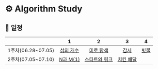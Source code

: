 # ⚙️ Algorithm Study

## 📆 일정

| |1|2|3|4|
|:-:|:-:|:-:|:-:|:-:|
|1주차(06.28~07.05)|[섬의 개수](https://www.acmicpc.net/problem/4963)|[미로 탐색](https://www.acmicpc.net/problem/2178)|[감시](https://www.acmicpc.net/problem/15683)|[빗물](https://www.acmicpc.net/problem/14719)|
|2주차(07.05~07.10)|[N과 M(1)](https://www.acmicpc.net/problem/15649)|[스타트와 링크](https://www.acmicpc.net/problem/14889)|[치킨 배달](https://www.acmicpc.net/problem/15686)|
